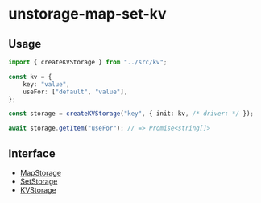 # unstorage-map-set-kv

## Usage
```ts
import { createKVStorage } from "../src/kv";

const kv = {
	key: "value",
	useFor: ["default", "value"],
};

const storage = createKVStorage("key", { init: kv, /* driver: */ });

await storage.getItem("useFor"); // => Promise<string[]>
```

## Interface
- [MapStorage](https://github.com/ookkoouu/unstorage-map-set-kv/blob/main/src/map.ts)
- [SetStorage](https://github.com/ookkoouu/unstorage-map-set-kv/blob/main/src/set.ts)
- [KVStorage](https://github.com/ookkoouu/unstorage-map-set-kv/blob/main/src/kv.ts)

